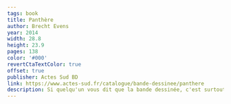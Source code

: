 ```yaml
---
tags: book
title: Panthère
author: Brecht Evens
year: 2014
width: 28.8
height: 23.9
pages: 138
color: '#000'
revertCtaTextColor: true
offset: true
publisher: Actes Sud BD
link: https://www.actes-sud.fr/catalogue/bande-dessinee/panthere
description: Si quelqu'un vous dit que la bande dessinée, c'est surtout pour les enfants, vous pouvez lui conseiller ce livre. Après, il ne faut pas que ça vous dérange si cette personne décide de ne plus vous parler. Les illustrations de ce conte sur l'enfance sont tout bonnement magnifiques,et c'est d'autant plus destabilisant lorsque le conte se transforme en malaise, et que le malaise se transforme en cauchemar… Un moment sym-pa-thique ! Du même auteur, <cite>Les Rigoles</cite> est un autre livre incroyable.
---
```

